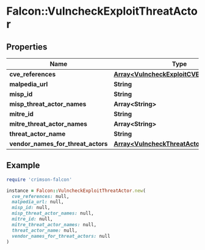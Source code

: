 # Falcon::VulncheckExploitThreatActor

## Properties

| Name | Type | Description | Notes |
| ---- | ---- | ----------- | ----- |
| **cve_references** | [**Array&lt;VulncheckExploitCVEReference&gt;**](VulncheckExploitCVEReference.md) |  | [optional] |
| **malpedia_url** | **String** |  | [optional] |
| **misp_id** | **String** |  | [optional] |
| **misp_threat_actor_names** | **Array&lt;String&gt;** |  | [optional] |
| **mitre_id** | **String** |  | [optional] |
| **mitre_threat_actor_names** | **Array&lt;String&gt;** |  | [optional] |
| **threat_actor_name** | **String** |  | [optional] |
| **vendor_names_for_threat_actors** | [**Array&lt;VulncheckThreatActorVendorName&gt;**](VulncheckThreatActorVendorName.md) |  | [optional] |

## Example

```ruby
require 'crimson-falcon'

instance = Falcon::VulncheckExploitThreatActor.new(
  cve_references: null,
  malpedia_url: null,
  misp_id: null,
  misp_threat_actor_names: null,
  mitre_id: null,
  mitre_threat_actor_names: null,
  threat_actor_name: null,
  vendor_names_for_threat_actors: null
)
```

